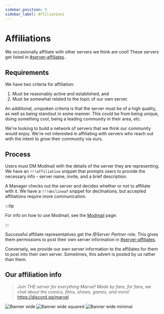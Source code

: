 ```yaml
---
sidebar_position: 3
sidebar_label: Affiliations
---
```


# Affiliations

We occasionally affiliate with other servers we think are cool! These servers get listed in [#server-affiliates](https://discord.com/channels/281648235557421056/1109728410894356500).

## Requirements

We have two criteria for affiliation:
1. Must be reasonably active and established, and
2. Must be somewhat related to the topic of our own server.

An additional, unspoken criteria is that the server must be of a high quality, as well as being standout in some manner. This could be from being unique, doing something cool, being a leading community in their area, etc.

We're looking to build a network of servers that we think our community would enjoy. We're not interested in affiliating with servers who reach out with the intent to *grow* their community via ours. 

## Process

Users must DM Modmail with the details of the server they are representing. We have an `!!!affiliation` snippet that prompts users to provide the necessary info - server name, invite, and a brief description.

A Manager checks out the server and decides whether or not to affiliate with it. We have a `!!!declineaf` snippet for declinations, but accepted affiliations require more communication. 

:::tip

For info on how to use Modmail, see the [Modmail](../moderation/modmail/usage.md) page.

:::

Successful affiliate representatives get the *@Server Partner* role. This gives them permissions to post their own server information in [#server-affiliates](https://discord.com/channels/281648235557421056/1109728410894356500).

Conversely, we provide our own server information to the affiliates for them to post into their own server. Sometimes, this advert is posted by us rather than them. 

## Our affiliation info

> *Join THE server for everything Marvel! Made by fans, for fans, we chat about the comics, films, shows, games, and more!*
> https://discord.gg/marvel

![Banner wide](/img/affiliations/banner-wide.png)
![Banner wide squared](/img/affiliations/banner-wide-squared.png)
![Banner wide minimal](/img/affiliations/banner-wide-minimal.png)
